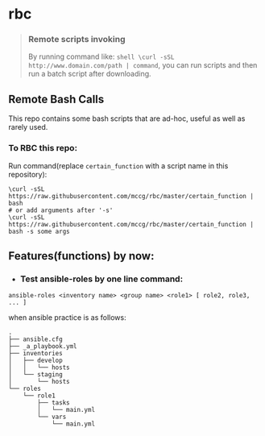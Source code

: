 # rbc

> ### Remote scripts invoking
> By running command like: ``shell \curl -sSL http://www.domain.com/path | command``,
> you can run scripts and then run a batch script after downloading.

## Remote Bash Calls
This repo contains some bash scripts that are
ad-hoc, useful as well as rarely used.

### To RBC this repo:
Run command(replace ``certain_function`` with a script name in this repository):
```shell
\curl -sSL https://raw.githubusercontent.com/mccg/rbc/master/certain_function | bash
# or add arguments after '-s'
\curl -sSL https://raw.githubusercontent.com/mccg/rbc/master/certain_function | bash -s some args
```

## Features(functions) by now:
- ### Test ansible-roles by one line command:
```shell
ansible-roles <inventory name> <group name> <role1> [ role2, role3, ... ]
```
when ansible practice is as follows:
```shell
.
├── ansible.cfg
├── _a_playbook.yml
├── inventories
│   ├── develop
│   │   └── hosts
│   └── staging
│       └── hosts
└── roles
    └── role1
        ├── tasks
        │   └── main.yml
        └── vars
            └── main.yml
```

